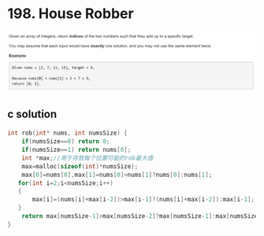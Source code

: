# 198. House Robber
<img src="https://github.com/vampire1996/-leetcode/blob/master/Problems/1-100/1.TwoSum/problem.png "/>

## c solution
```c
int rob(int* nums, int numsSize) {
    if(numsSize==0) return 0;
    if(numsSize==1) return nums[0];
    int *max;//用于存放每个位置可能的rob最大值
    max=malloc(sizeof(int)*numsSize);
    max[0]=nums[0],max[1]=nums[0]>nums[1]?nums[0]:nums[1];
   for(int i=2;i<numsSize;i++)
   {
       max[i]=(nums[i]+max[i-2])>max[i-1]?(nums[i]+max[i-2]):max[i-1];
   }
    return max[numsSize-1]>max[numsSize-2]?max[numsSize-1]:max[numsSize-2];
}
```
